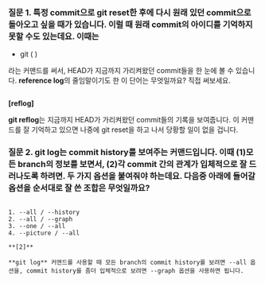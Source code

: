 ### 질문 1. 특정 commit으로 git reset한 후에 다시 원래 있던 commit으로 돌아오고 싶을 때가 있습니다. 이럴 때 원래 commit의 아이디를 기억하지 못할 수도 있는데요. 이때는

* git (   )

라는 커맨드를 써서, HEAD가 지금까지 가리켜왔던 commit들을 한 눈에 볼 수 있습니다. **reference log**의 줄임말이기도 한 이 단어는 무엇일까요? 직접 써보세요.

```
```

**[reflog]**

**git reflog**는 지금까지 HEAD가 가리켜왔던 commit들의 기록을 보여줍니다. 이 커맨드를 잘 기억하고 있으면 나중에 git reset을 하고 나서 당황할 일이 없을 겁니다.

### 질문 2. git log는 commit history를 보여주는 커맨드입니다. 이때 (1)모든 branch의 정보를 보면서, (2)각 commit 간의 관계가 입체적으로 잘 드러나도록 하려면. 두 가지 옵션을 붙여줘야 하는데요. 다음중 아래에 들어갈 옵션을 순서대로 잘 쓴 조합은 무엇일까요?

```git log --pretty=online ( 1 ) ( 2 )

1. --all / --history
2. --all / --graph
3. --one / --all
4. --picture / --all

```
```
**[2]**

**git log** 커맨드를 사용할 때 모든 branch의 commit history를 보려면 --all 옵션을, commit history를 좀더 입체적으로 보려면 --graph 옵션을 사용하면 됩니다.
